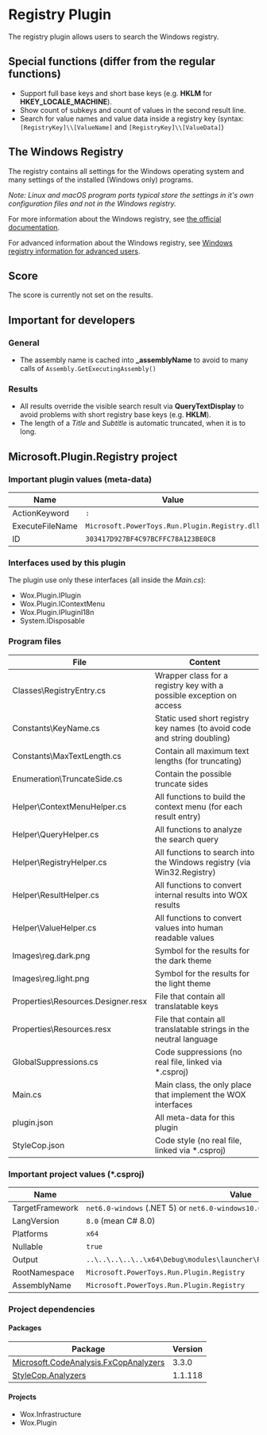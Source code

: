 # Registry Plugin

The registry plugin allows users to search the Windows registry.

## Special functions (differ from the regular functions)

* Support full base keys and short base keys (e.g. **HKLM** for **HKEY_LOCALE_MACHINE**).
* Show count of subkeys and count of values in the second result line.
* Search for value names and value data inside a registry key (syntax: `[RegistryKey]\\[ValueName]` and `[RegistryKey]\\[ValueData]`)

## The Windows Registry

The registry contains all settings for the Windows operating system and many settings of the installed (Windows only) programs.

_Note: Linux and macOS program ports typical store the settings in it's own configuration files and not in the Windows registry._

For more information about the Windows registry, see [the official documentation](https://docs.microsoft.com/windows/win32/sysinfo/registry).

For advanced information about the Windows registry, see [Windows registry information for advanced users](https://docs.microsoft.com/troubleshoot/windows-server/performance/windows-registry-advanced-users).

## Score

The score is currently not set on the results.

## Important for developers

### General

* The assembly name is cached into **_assemblyName** to avoid to many calls of `Assembly.GetExecutingAssembly()`

### Results

* All results override the visible search result via **QueryTextDisplay** to avoid problems with short registry base keys (e.g. **HKLM**).
* The length of a _Title_ and _Subtitle_ is automatic truncated, when it is to long.

## Microsoft.Plugin.Registry project

### Important plugin values (meta-data)

| Name            | Value                                         |
| --------------- | --------------------------------------------- |
| ActionKeyword   | `:`                                           |
| ExecuteFileName | `Microsoft.PowerToys.Run.Plugin.Registry.dll` |
| ID              | `303417D927BF4C97BCFFC78A123BE0C8`            |

### Interfaces used by this plugin

The plugin use only these interfaces (all inside the _Main.cs_):

* Wox.Plugin.IPlugin
* Wox.Plugin.IContextMenu
* Wox.Plugin.IPluginI18n
* System.IDisposable

### Program files

| File                                 | Content                                                                  |
| ------------------------------------ | ------------------------------------------------------------------------ |
| Classes\RegistryEntry.cs           | Wrapper class for a registry key with a possible exception on access     |
| Constants\KeyName.cs               | Static used short registry key names (to avoid code and string doubling) |
| Constants\MaxTextLength.cs         | Contain all maximum text lengths (for truncating)                        |
| Enumeration\TruncateSide.cs        | Contain the possible truncate sides                                      |
| Helper\ContextMenuHelper.cs        | All functions to build the context menu (for each result entry)          |
| Helper\QueryHelper.cs              | All functions to analyze the search query                                |
| Helper\RegistryHelper.cs           | All functions to search into the Windows registry (via Win32.Registry) |
| Helper\ResultHelper.cs             | All functions to convert internal results into WOX results               |
| Helper\ValueHelper.cs              | All functions to convert values into human readable values               |
| Images\reg.dark.png                | Symbol for the results for the dark theme                                |
| Images\reg.light.png               | Symbol for the results for the light theme                               |
| Properties\Resources.Designer.resx | File that contain all translatable keys                                  |
| Properties\Resources.resx          | File that contain all translatable strings in the neutral language       |
| GlobalSuppressions.cs              | Code suppressions (no real file, linked via *.csproj)                    |
| Main.cs                            | Main class, the only place that implement the WOX interfaces             |
| plugin.json                        | All meta-data for this plugin                                            |
| StyleCop.json                      | Code style (no real file, linked via *.csproj)                           |

### Important project values (*.csproj)

| Name            | Value                                                                          |
| --------------- | ------------------------------------------------------------------------------ |
| TargetFramework | `net6.0-windows` (.NET 5) or `net6.0-windows10.0.18362.0` (OS version specific)|
| LangVersion     | `8.0` (mean C# 8.0)                                                            |
| Platforms       | `x64`                                                                          |
| Nullable        | `true`                                                                         |
| Output          | `..\..\..\..\..\x64\Debug\modules\launcher\Plugins\Microsoft.Plugin.Registry\` |
| RootNamespace   | `Microsoft.PowerToys.Run.Plugin.Registry`                                      |
| AssemblyName    | `Microsoft.PowerToys.Run.Plugin.Registry`                                      |

### Project dependencies

#### Packages

<!-- fxcop is deprecated -->
| Package                                                                             | Version |
| ----------------------------------------------------------------------------------- | ------- |
| [Microsoft.CodeAnalysis.FxCopAnalyzers](https://github.com/dotnet/roslyn-analyzers) | 3.3.0   |
| [StyleCop.Analyzers](https://github.com/DotNetAnalyzers/StyleCopAnalyzers)          | 1.1.118 |

#### Projects

* Wox.Infrastructure
* Wox.Plugin
